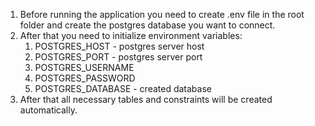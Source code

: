 <ol>
	<li>Before running the application you need to create .env file in the root folder and create the postgres database you want to connect.</li>
	<li>After that you need to initialize environment variables:
		<ol>
			<li>POSTGRES_HOST - postgres server host</li>
			<li>POSTGRES_PORT - postgres server port</li>
			<li>POSTGRES_USERNAME</li>
			<li>POSTGRES_PASSWORD</li>
			<li>POSTGRES_DATABASE - created database</li>
		</ol>
	</li>
	<li>After that all necessary tables and constraints will be created automatically.</li>
</ol>

